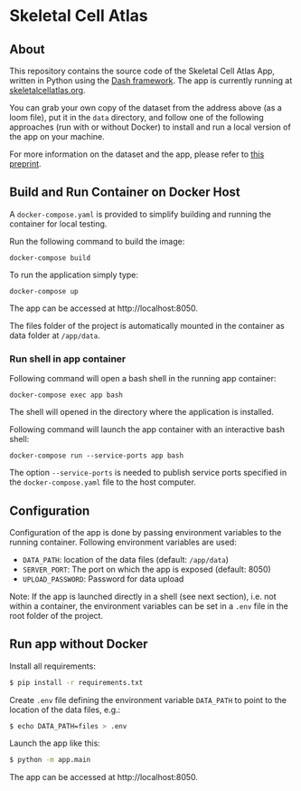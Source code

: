 # Skeletal Cell Atlas

## About

This repository contains the source code of the Skeletal Cell Atlas App, written in Python using the [Dash framework](https://plotly.com/dash/). The app is currently running at [skeletalcellatlas.org](https://skeletalcellatlas.org/).

You can grab your own copy of the dataset from the address above (as a loom file), put it in the `data` directory, and follow one of the following approaches (run with or without Docker) to install and run a local version of the app on your machine.

For more information on the dataset and the app, please refer to [this preprint](https://www.biorxiv.org/content/10.1101/2022.03.14.484345v1).

## Build and Run Container on Docker Host

A `docker-compose.yaml` is provided to simplify building and running the
container for local testing.

Run the following command to build the image:

```
docker-compose build
```

To run the application simply type:

```
docker-compose up
```

The app can be accessed at http://localhost:8050.

The files folder of the project is automatically mounted in the container
as data folder at `/app/data`.

### Run shell in app container

Following command will open a bash shell in the running app container:

```
docker-compose exec app bash
```

The shell will opened in the directory where the application is installed.

Following command will launch the app container with an interactive bash shell:

```
docker-compose run --service-ports app bash
```

The option `--service-ports` is needed to publish service ports specified
in the `docker-compose.yaml` file to the host computer.

## Configuration

Configuration of the app is done by passing environment variables to
the running container. Following environment variables are used:

- `DATA_PATH`: location of the data files (default: `/app/data`)
- `SERVER_PORT`: The port on which the app is exposed (default: 8050)
- `UPLOAD_PASSWORD`: Password for data upload

>>>
Note: If the app is launched directly in a shell (see next section), i.e.
not within a container, the environment variables can be set in a `.env`
file in the root folder of the project.
>>>

## Run app without Docker

Install all requirements:

```bash
$ pip install -r requirements.txt
```

Create `.env` file defining the environment variable `DATA_PATH` to point
to the location of the data files, e.g.:

```bash
$ echo DATA_PATH=files > .env
```

Launch the app like this:

```bash
$ python -m app.main
```

The app can be accessed at http://localhost:8050.
